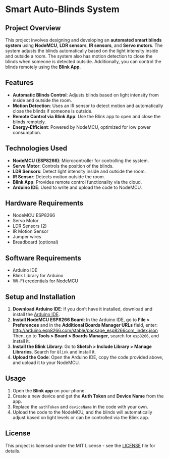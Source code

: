 # Smart Auto-Blinds System

## Project Overview
This project involves designing and developing an **automated smart blinds system** using **NodeMCU**, **LDR sensors**, **IR sensors**, and **Servo motors**. The system adjusts the blinds automatically based on the light intensity inside and outside a room. The system also has motion detection to close the blinds when someone is detected outside. Additionally, you can control the blinds remotely using the **Blink App**.

## Features
- **Automatic Blinds Control**: Adjusts blinds based on light intensity from inside and outside the room.
- **Motion Detection**: Uses an IR sensor to detect motion and automatically close the blinds if someone is outside.
- **Remote Control via Blink App**: Use the Blink app to open and close the blinds remotely.
- **Energy-Efficient**: Powered by NodeMCU, optimized for low power consumption.

## Technologies Used
- **NodeMCU (ESP8266)**: Microcontroller for controlling the system.
- **Servo Motor**: Controls the position of the blinds.
- **LDR Sensors**: Detect light intensity inside and outside the room.
- **IR Sensor**: Detects motion outside the room.
- **Blink App**: Provides remote control functionality via the cloud.
- **Arduino IDE**: Used to write and upload the code to NodeMCU.

## Hardware Requirements
- NodeMCU ESP8266
- Servo Motor
- LDR Sensors (2)
- IR Motion Sensor
- Jumper wires
- Breadboard (optional)

## Software Requirements
- Arduino IDE
- Blink Library for Arduino
- Wi-Fi credentials for NodeMCU

## Setup and Installation
1. **Download Arduino IDE**: If you don’t have it installed, download and install the [Arduino IDE](https://www.arduino.cc/en/software).
2. **Install NodeMCU ESP8266 Board**: In the Arduino IDE, go to **File > Preferences** and in the **Additional Boards Manager URLs** field, enter:
http://arduino.esp8266.com/stable/package_esp8266com_index.json
Then, go to **Tools > Board > Boards Manager**, search for `esp8266`, and install it.
3. **Install the Blink Library**: Go to **Sketch > Include Library > Manage Libraries**. Search for `Blink` and install it.
4. **Upload the Code**: Open the Arduino IDE, copy the code provided above, and upload it to your NodeMCU.

## Usage
1. Open the **Blink app** on your phone.
2. Create a new device and get the **Auth Token** and **Device Name** from the app.
3. Replace the `authToken` and `deviceName` in the code with your own.
4. Upload the code to the NodeMCU, and the blinds will automatically adjust based on light levels or can be controlled via the Blink app.

## License
This project is licensed under the MIT License - see the [LICENSE](LICENSE) file for details.

